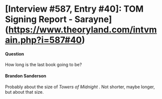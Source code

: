 # [Interview #587, Entry #40]: TOM Signing Report - Sarayne](https://www.theoryland.com/intvmain.php?i=587#40)

#### Question

How long is the last book going to be?

#### Brandon Sanderson

Probably about the size of
*Towers of Midnight*
. Not shorter, maybe longer, but about that size.

